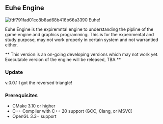 ## Euhe Engine 
![fdf791fad01cc8b8ad68b416b66a3390](https://github.com/user-attachments/assets/5a699234-90fb-4698-8e8b-4dce373e7f7d)
Euhe!

Euhe Engine is the expiremntal engine to understanding the pipline of the game engine and graphics programming.
This is for the expeirmental and study purpose, may not work properly in certain system and not warrantied either. 

** This version is an on-going developing versions which may not work yet. Executable version of the engine will be released, TBA ** 
### Update
v.0.0.1 
I got the reversed triangle! 

### Prerequisites 
- CMake 3.10 or higher
- C++ Complier with C++ 20 support (GCC, Clang, or MSVC)
- OpenGL 3.3+ support
